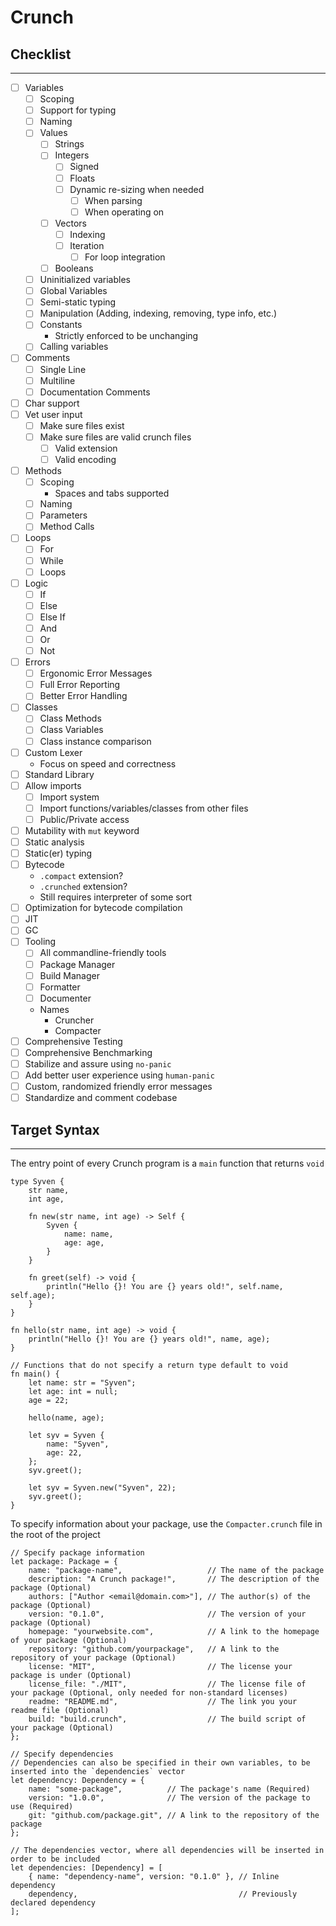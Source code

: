 # Crunch

## Checklist
-----

- [ ] Variables
    - [ ] Scoping
    - [ ] Support for typing
    - [ ] Naming
    - [ ] Values
        - [ ] Strings
        - [ ] Integers
            - [ ] Signed
            - [ ] Floats
            - [ ] Dynamic re-sizing when needed
                - [ ] When parsing
                - [ ] When operating on
        - [ ] Vectors
            - [ ] Indexing
            - [ ] Iteration
                - [ ] For loop integration
        - [ ] Booleans
    - [ ] Uninitialized variables
    - [ ] Global Variables
    - [ ] Semi-static typing
    - [ ] Manipulation (Adding, indexing, removing, type info, etc.)
    - [ ] Constants
        - Strictly enforced to be unchanging
    - [ ] Calling variables
- [ ] Comments
    - [ ] Single Line
    - [ ] Multiline
    - [ ] Documentation Comments
- [ ] Char support
- [ ] Vet user input
    - [ ] Make sure files exist
    - [ ] Make sure files are valid crunch files
        - [ ] Valid extension
        - [ ] Valid encoding
- [ ] Methods
    - [ ] Scoping
        - Spaces and tabs supported
    - [ ] Naming
    - [ ] Parameters
    - [ ] Method Calls
- [ ] Loops
    - [ ] For
    - [ ] While
    - [ ] Loops
- [ ] Logic
    - [ ] If
    - [ ] Else
    - [ ] Else If
    - [ ] And
    - [ ] Or
    - [ ] Not
- [ ] Errors
    - [ ] Ergonomic Error Messages
    - [ ] Full Error Reporting
    - [ ] Better Error Handling
- [ ] Classes
    - [ ] Class Methods
    - [ ] Class Variables
    - [ ] Class instance comparison
- [ ] Custom Lexer
    - Focus on speed and correctness
- [ ] Standard Library
- [ ] Allow imports
    - [ ] Import system
    - [ ] Import functions/variables/classes from other files
    - [ ] Public/Private access
- [ ] Mutability with `mut` keyword
- [ ] Static analysis
- [ ] Static(er) typing
- [ ] Bytecode
    - `.compact` extension?
    - `.crunched` extension?
    - Still requires interpreter of some sort
- [ ] Optimization for bytecode compilation
- [ ] JIT
- [ ] GC
- [ ] Tooling
    - [ ] All commandline-friendly tools
    - [ ] Package Manager
    - [ ] Build Manager
    - [ ] Formatter
    - [ ] Documenter
    - Names
        - Cruncher
        - Compacter
- [ ] Comprehensive Testing
- [ ] Comprehensive Benchmarking
- [ ] Stabilize and assure using `no-panic`
- [ ] Add better user experience using `human-panic`
- [ ] Custom, randomized friendly error messages
- [ ] Standardize and comment codebase

## Target Syntax
-----

The entry point of every Crunch program is a `main` function that returns `void`

```crunch
type Syven {
    str name,
    int age,

    fn new(str name, int age) -> Self {
        Syven {
            name: name,
            age: age,
        }
    }
    
    fn greet(self) -> void {
        println("Hello {}! You are {} years old!", self.name, self.age);
    }
}

fn hello(str name, int age) -> void {
    println("Hello {}! You are {} years old!", name, age);
}

// Functions that do not specify a return type default to void
fn main() {
    let name: str = "Syven";
    let age: int = null;
    age = 22;

    hello(name, age);

    let syv = Syven {
        name: "Syven",
        age: 22,
    };
    syv.greet();

    let syv = Syven.new("Syven", 22);
    syv.greet();
}
```

To specify information about your package, use the `Compacter.crunch` file in the root of the project

```crunch
// Specify package information
let package: Package = {
    name: "package-name",                   // The name of the package
    description: "A Crunch package!",       // The description of the package (Optional)
    authors: ["Author <email@domain.com>"], // The author(s) of the package (Optional)
    version: "0.1.0",                       // The version of your package (Optional)
    homepage: "yourwebsite.com",            // A link to the homepage of your package (Optional)
    repository: "github.com/yourpackage",   // A link to the repository of your package (Optional)
    license: "MIT",                         // The license your package is under (Optional)
    license_file: "./MIT",                  // The license file of your package (Optional, only needed for non-standard licenses)
    readme: "README.md",                    // The link you your readme file (Optional)
    build: "build.crunch",                  // The build script of your package (Optional)
};

// Specify dependencies
// Dependencies can also be specified in their own variables, to be inserted into the `dependencies` vector
let dependency: Dependency = {
    name: "some-package",          // The package's name (Required)
    version: "1.0.0",              // The version of the package to use (Required)
    git: "github.com/package.git", // A link to the repository of the package
};

// The dependencies vector, where all dependencies will be inserted in order to be included
let dependencies: [Dependency] = [
    { name: "dependency-name", version: "0.1.0" }, // Inline dependency
    dependency,                                    // Previously declared dependency
];
```
